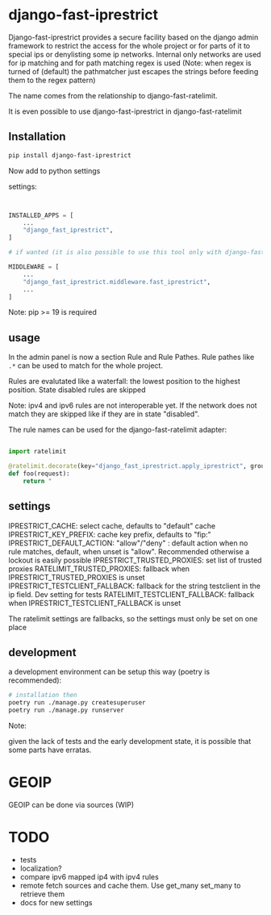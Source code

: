 # django-fast-iprestrict

Django-fast-iprestrict provides a secure facility based on the django admin framework to restrict the access for the whole project or
for parts of it to special ips or denylisting some ip networks.
Internal only networks are used for ip matching and for path matching regex is used (Note: when regex is turned of (default) the pathmatcher just escapes the strings before feeding them to the regex pattern)

The name comes from the relationship to django-fast-ratelimit.

It is even possible to use django-fast-iprestrict in django-fast-ratelimit

## Installation

```sh
pip install django-fast-iprestrict

```

Now add to python settings

settings:

```python


INSTALLED_APPS = [
    ...
    "django_fast_iprestrict",
]

# if wanted (it is also possible to use this tool only with django-fast-ratelimit)

MIDDLEWARE = [
    ...
    "django_fast_iprestrict.middleware.fast_iprestrict",
    ...
]


```

Note: pip >= 19 is required

## usage

In the admin panel is now a section Rule and Rule Pathes. Rule pathes like `.*` can be used to match for the whole project.

Rules are evalutated like a waterfall:
the lowest position to the highest position. State disabled rules are skipped

Note: ipv4 and ipv6 rules are not interoperable yet. If the network does not match they are skipped like if they are in state "disabled".

The rule names can be used for the django-fast-ratelimit adapter:

```python

import ratelimit

@ratelimit.decorate(key="django_fast_iprestrict.apply_iprestrict", groups="rulename")
def foo(request):
    return "

```

## settings

IPRESTRICT_CACHE: select cache, defaults to "default" cache
IPRESTRICT_KEY_PREFIX: cache key prefix, defaults to "fip:"
IPRESTRICT_DEFAULT_ACTION: "allow"/"deny" : default action when no rule matches, default, when unset is "allow". Recommended otherwise a lockout is easily possible
IPRESTRICT_TRUSTED_PROXIES: set list of trusted proxies
RATELIMIT_TRUSTED_PROXIES: fallback when IPRESTRICT_TRUSTED_PROXIES is unset
IPRESTRICT_TESTCLIENT_FALLBACK: fallback for the string testclient in the ip field. Dev setting for tests
RATELIMIT_TESTCLIENT_FALLBACK: fallback when IPRESTRICT_TESTCLIENT_FALLBACK is unset

The ratelimit settings are fallbacks, so the settings must only be set on one place

## development

a development environment can be setup this way (poetry is recommended):

```sh
# installation then
poetry run ./manage.py createsuperuser
poetry run ./manage.py runserver

```

Note:

given the lack of tests and the early development state, it is possible that some parts have erratas.

# GEOIP

GEOIP can be done via sources (WIP)

# TODO

-   tests
-   localization?
-   compare ipv6 mapped ip4 with ipv4 rules
-   remote fetch sources and cache them. Use get_many set_many to retrieve them
-   docs for new settings
